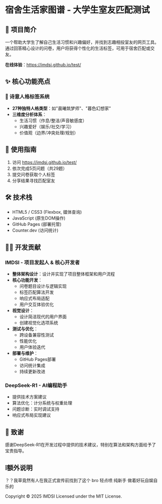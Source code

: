 # 宿舍生活家图谱 - 大学生室友匹配测试

## 📝 项目简介
一个帮助大学生了解自己生活习惯和兴趣偏好，并找到志趣相投室友的网页工具。通过回答精心设计的问卷，用户将获得个性化的生活标签，可用于宿舍匹配或交友。

**在线体验**：https://imdsi.github.io/test/

## ✨ 核心功能亮点

### 🌟 诗意人格标签系统
- **27种独特人格类型**：如"晨曦筑梦师"、"暮色幻想家"
- **三维度分析体系**：
  - 生活习惯（作息/整洁/声音敏感度）
  - 兴趣爱好（娱乐/社交/学习）
  - 价值观（边界/冲突处理/规划）

## 🚀 使用指南
1. 访问 https://imdsi.github.io/test/
2. 依次完成5页问题（共29题）
3. 提交问卷获取个人标签
4. 分享结果寻找匹配室友

## 🛠️ 技术栈
- HTML5 / CSS3 (Flexbox, 媒体查询)
- JavaScript (原生DOM操作)
- GitHub Pages (部署托管)
- Counter.dev (访问统计)

## 👨‍💻 开发贡献

### IMDSI - 项目发起人 & 核心开发者
- **整体架构设计**：设计并实现了项目整体框架和用户流程
- **核心功能开发**：
  - 问卷题目设计与逻辑实现
  - 标签匹配算法开发
  - 响应式布局适配
  - 用户交互体验优化
- **视觉设计**：
  - 设计简洁现代的用户界面
  - 创建视觉化选项系统
- **测试与优化**：
  - 跨设备兼容性测试
  - 性能优化
  - 用户体验迭代
- **部署与维护**：
  - GitHub Pages部署
  - 访问统计集成
  - 持续更新改进

### DeepSeek-R1 - AI编程助手
- 提供技术方案建议
- 算法优化：计分系统与权重处理
- 问题诊断：实时调试支持
- 响应式布局实现建议

## 🙏 致谢
感谢DeepSeek-R1在开发过程中提供的技术建议，特别在算法和架构方面给予了宝贵指导。

## ❕额外说明
？？我草竟然有人在我正式宣传前找到了这个 bro 轻点喷 纯新手 做着好玩自娱自乐的

Copyright © 2025 IMDSI
Licensed under the MIT License.